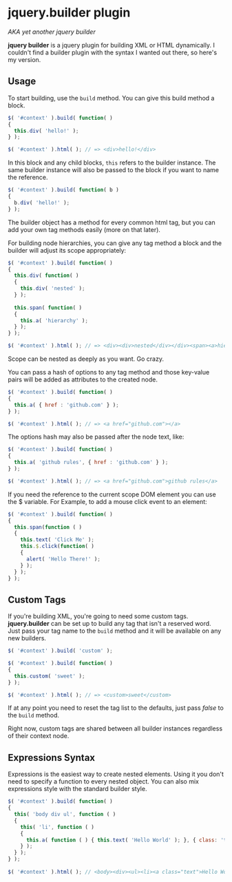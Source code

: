 jquery.builder plugin
=====================

*AKA yet another jquery builder*

**jquery builder** is a jquery plugin for building XML or HTML dynamically.
I couldn't find a builder plugin with the syntax I wanted out there, so here's my version.

Usage
-----

To start building, use the `build` method. You can give this build method a block.

```javascript
$( '#context' ).build( function( )
{
  this.div( 'hello!' );
} );

$( '#context' ).html( ); // => <div>hello!</div>
```

In this block and any child blocks, `this` refers to the builder instance. The same builder
instance will also be passed to the block if you want to name the reference.

```javascript
$( '#context' ).build( function( b )
{
  b.div( 'hello!' );
} );
```

The builder object has a method for every common html tag, but you can add your own tag 
methods easily (more on that later).

For building node hierarchies, you can give any tag method a block and the builder will adjust
its scope appropriately:

```javascript
$( '#context' ).build( function( )
{
  this.div( function( )
  {
    this.div( 'nested' );
  } );
  
  this.span( function( )
  {
    this.a( 'hierarchy' );
  } );
} );

$( '#context' ).html( ); // => <div><div>nested</div></div><span><a>hierarchy</a></span>
```

Scope can be nested as deeply as you want. Go crazy.

You can pass a hash of options to any tag method and those key-value pairs will be added as
attributes to the created node.

```javascript
$( '#context' ).build( function( )
{
  this.a( { href : 'github.com' } );
} );

$( '#context' ).html( ); // => <a href="github.com"></a>
```

The options hash may also be passed after the node text, like:

```javascript
$( '#context' ).build( function( )
{
  this.a( 'github rules', { href : 'github.com' } );
} );

$( '#context' ).html( ); // => <a href="github.com">github rules</a>
```

If you need the reference to the current scope DOM element you can use the $ variable. For Example,
to add a mouse click event to an element:

```javascript
$( '#context' ).build( function( )
{
  this.span(function ( ) 
  { 
    this.text( 'Click Me' );
    this.$.click(function( )
    {
      alert( 'Hello There!' );
    } );
  } );
} );
```

Custom Tags
-----------

If you're building XML, you're going to need some custom tags. **jquery.builder** can be set up
to build any tag that isn't a reserved word. Just pass your tag name to the `build` method and
it will be available on any new builders.

```javascript
$( '#context' ).build( 'custom' );

$( '#context' ).build( function( )
{
  this.custom( 'sweet' );
} );

$( '#context' ).html( ); // => <custom>sweet</custom>
```

If at any point you need to reset the tag list to the defaults, just pass *false* to the `build` method.

Right now, custom tags are shared between all builder instances regardless of their context node.

Expressions Syntax
-----------

Expressions is the easiest way to create nested elements. Using it you don't need to specify a function to every nested object. You can also mix expressions style with the standard builder style.

```javascript
$( '#context' ).build( function( )
{
  this( 'body div ul', function ( ) 
  {
    this( 'li', function ( ) 
    {
      this.a( function ( ) { this.text( 'Hello World' ); }, { class: 'text' } );
    } );
  } );
} );
  
$( '#context' ).html( ); // <body><div><ul><li><a class="text">Hello World</a></li></ul></div></body>
```
